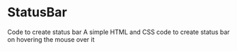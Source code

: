 # StatusBar
Code to create status bar 
A simple HTML and CSS code to create status bar on hovering the mouse over it
